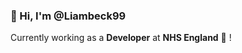 ### 👋 Hi, I'm @Liambeck99
Currently working as a **Developer** at **NHS England** :hospital: ! 

<!---
Liambeck99/Liambeck99 is a ✨ special ✨ repository because its `README.md` (this file) appears on your GitHub profile.
You can click the Preview link to take a look at your changes.
--->
